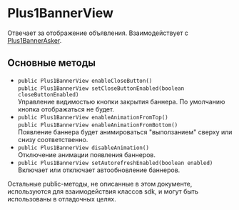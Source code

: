 Plus1BannerView
===============
Отвечает за отображение объявления. Взаимодействует с [Plus1BannerAsker](doc/Plus1BannerAsker.md).

Основные методы
------------------
* `public Plus1BannerView enableCloseButton()`  
  `public Plus1BannerView setCloseButtonEnabled(boolean closeButtonEnabled)`  
  Управление видимостью кнопки закрытия баннера. По умолчанию кнопка отображаться не будет.
* `public Plus1BannerView enableAnimationFromTop()`  
  `public Plus1BannerView enableAnimationFromBottom()`  
  Появление баннера будет анимироваться "выползанием" сверху или снизу соответственно.
* `public Plus1BannerView disableAnimation()`  
  Отключение анимации появления баннеров.
* `public Plus1BannerView setAutorefreshEnabled(boolean enabled)`  
  Включает или отключает автообновление баннеров.

Остальные public-методы, не описанные в этом документе, используются для взаимодействия классов sdk, и могут быть использованы в отладочных целях.
